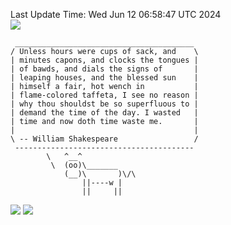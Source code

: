 Last Update Time: 
Wed Jun 12 06:58:47 UTC 2024
<br>![](https://img.shields.io/badge/%E5%A4%A7%E5%AE%B6-%E5%AE%89%E5%AE%89-green)<br>
```
 ________________________________________
/ Unless hours were cups of sack, and    \
| minutes capons, and clocks the tongues |
| of bawds, and dials the signs of       |
| leaping houses, and the blessed sun    |
| himself a fair, hot wench in           |
| flame-colored taffeta, I see no reason |
| why thou shouldst be so superfluous to |
| demand the time of the day. I wasted   |
| time and now doth time waste me.       |
|                                        |
\ -- William Shakespeare                 /
 ----------------------------------------
        \   ^__^
         \  (oo)\_______
            (__)\       )\/\
                ||----w |
                ||     ||
```
![](https://github-readme-stats.vercel.app/api?username=chenlitw)
![](https://github-readme-stats.vercel.app/api/top-langs/?username=chenlitw)
